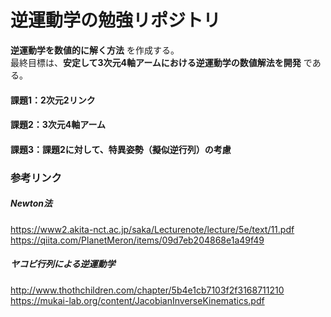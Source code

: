 # 逆運動学の勉強リポジトリ

__逆運動学を数値的に解く方法__ を作成する。  
最終目標は、__安定して3次元4軸アームにおける逆運動学の数値解法を開発__ である。

#### 課題1：2次元2リンク  
#### 課題2：3次元4軸アーム  
#### 課題3：課題2に対して、特異姿勢（擬似逆行列）の考慮  

### 参考リンク  
##### Newton法  
https://www2.akita-nct.ac.jp/saka/Lecturenote/lecture/5e/text/11.pdf  
https://qiita.com/PlanetMeron/items/09d7eb204868e1a49f49  
##### ヤコビ行列による逆運動学  
http://www.thothchildren.com/chapter/5b4e1cb7103f2f3168711210  
https://mukai-lab.org/content/JacobianInverseKinematics.pdf  


